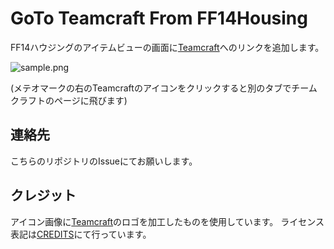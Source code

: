 # GoTo Teamcraft From FF14Housing

FF14ハウジングのアイテムビューの画面に[Teamcraft](https://ffxivteamcraft.com/)へのリンクを追加します。

![sample.png](images/sample.png)

(メテオマークの右のTeamcraftのアイコンをクリックすると別のタブでチームクラフトのページに飛びます)

## 連絡先
こちらのリポジトリのIssueにてお願いします。

## クレジット
アイコン画像に[Teamcraft](https://github.com/ffxiv-teamcraft/ffxiv-teamcraft)のロゴを加工したものを使用しています。
ライセンス表記は[CREDITS](CREDITS)にて行っています。
